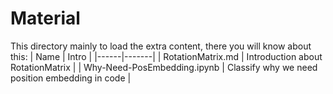 # Material

This directory mainly to load the extra content, there you will know about this:
| Name | Intro |
|------|-------|
| RotationMatrix.md | Introduction about RotationMatrix |
| Why-Need-PosEmbedding.ipynb | Classify why we need position embedding in code |